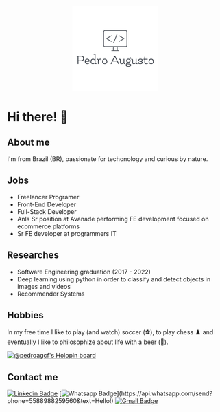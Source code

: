 <p align="center">
<img src="./images/logo.png"/></p>

# Hi there! 👋

## About me

I'm from Brazil (BR), passionate for techonology and curious by nature.

## Jobs

- Freelancer Programer 
- Front-End Developer
- Full-Stack Developer
- Anls Sr position at Avanade performing FE development focused on ecommerce platforms 
- Sr FE developer at programmers IT 

## Researches

- Software Engineering graduation (2017 - 2022)
- Deep learning using python in order to classify and detect objects in images and videos
- Recommender Systems 

## Hobbies

In my free time I like to play (and watch) soccer (⚽️), to play chess ♟️ and eventually I like to philosophize about life with a beer (🍺).

[![@pedroagcf's Holopin board](https://holopin.me/pedroagcf)](https://holopin.io/@pedroagcf)

## Contact me

[![Linkedin Badge](https://img.shields.io/badge/-LinkedIn-blue?style=flat-square&logo=Linkedin&logoColor=white&link=https://www.linkedin.com/in/pedro-augusto-828321133/)](https://www.linkedin.com/in/pedro-augusto-828321133/)
[![Whatsapp Badge](https://img.shields.io/badge/-Whatsapp-4CA143?style=flat-square&labelColor=4CA143&logo=whatsapp&logoColor=white&link=https://api.whatsapp.com/send?phone=5588988259560&text=Hello!)](https://api.whatsapp.com/send?phone=5588988259560&text=Hello!)
[![Gmail Badge](https://img.shields.io/badge/-Gmail-c14438?style=flat-square&logo=Gmail&logoColor=white&link=mailto:26pedrocastro@gmail.com)](mailto:26pedrocastro@gmail.com)
